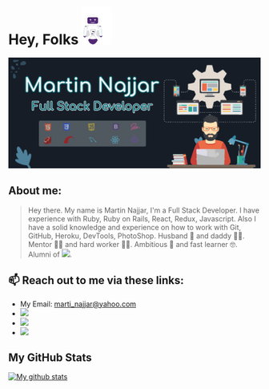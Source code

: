 # Hey, Folks ![Hey](https://github.com/martinnajjar12/martinnajjar12/blob/master/imgs/robo.gif)

![Header](https://github.com/martinnajjar12/martinnajjar12/blob/new-readme-pic/imgs/dark-header.jpg)

## About me:

> Hey there. My name is Martin Najjar, I'm a Full Stack Developer. I have experience with Ruby, Ruby on Rails, React, Redux, Javascript. Also I have a solid knowledge and experience on how to work with Git, GitHub, Heroku, DevTools, PhotoShop. Husband 🤵 and daddy 🧙‍♂️. Mentor 👨‍🏫 and hard worker 👨‍💻. Ambitious 🤩 and fast learner 🤓. Alumni of [![](https://img.shields.io/badge/Microverse-blueviolet)](https://www.microverse.org/).

## 📫 Reach out to me via these links:

- My Email: marti_najjar@yahoo.com
- [![](https://img.shields.io/github/followers/martinnajjar12?label=Follow%20me%20on%20GitHub&style=social)](https://github.com/martinnajjar12)
- [![](https://img.shields.io/twitter/url?label=Visit%20my%20Twitter%20account&style=social&url=https%3A%2F%2Ftwitter.com%2Fmartin_najjar)](https://twitter.com/martin_najjar)
- [![](https://img.shields.io/badge/LINKEDIN-Visit%20my%20LinkedIn%20account-brightgreen?style=social&logo=appveyor)](https://www.linkedin.com/in/martinnajjar12/)

## My GitHub Stats

[![My github stats](https://github-readme-stats.vercel.app/api?username=martinnajjar12&hide=issues&count_private=true&show_icons=true&bg_color=161d27&icon_color=c3e4e8&text_color=c3e4e8&title_color=edf7f9)](https://github.com/anuraghazra/github-readme-stats)
